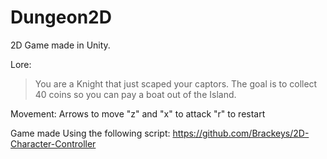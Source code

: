 # Dungeon2D

2D Game made in Unity.


Lore:
> You are a Knight that just scaped your captors. The goal is to collect 40 coins so you can pay a boat out of the Island.

Movement: Arrows to move
          "z" and "x" to attack
          "r" to restart
          






Game made Using the following script: https://github.com/Brackeys/2D-Character-Controller
